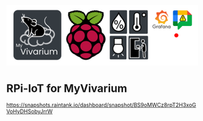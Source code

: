 ![Logo](https://github.com/myvivarium/RPi-IoT/blob/main/images/IoT_graphical_abstract.webp)

# RPi-IoT for MyVivarium

https://snapshots.raintank.io/dashboard/snapshot/BS9oMWCz8rpT2H3xoGVoHyDHSobyJrrW
